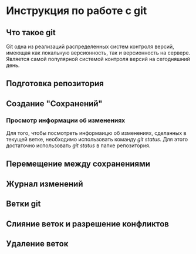 # Инструкция по работе с git

## Что такое git
Git одна из реализаций распределенных систем контроля версий, имеющая как локальную версионность, так и версионность на сервере. Является самой популярной системой контроля версий на сегодняшний день.


## Подготовка репозитория

## Создание "Сохранений"

### Просмотр информации об изменениях
Для того, чтобы посмотреть информаицю об изменениях, сделанных в текущей ветке, необходимо использовать команду *git status*. Для этого достаточно использовать *git status* в папке репозитория.

## Перемещение между сохранениями

## Журнал изменений

## Ветки git

## Слияние веток и разрешение конфликтов

## Удаление веток